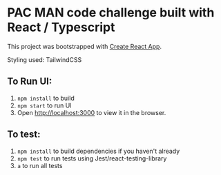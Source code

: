 # PAC MAN code challenge built with React / Typescript

This project was bootstrapped with [Create React App](https://github.com/facebook/create-react-app).

Styling used: TailwindCSS

## To Run UI:

1. `npm install` to build
2. `npm start` to run UI
3. Open [http://localhost:3000](http://localhost:3000) to view it in the browser.

## To test:

1. `npm install` to build dependencies if you haven't already
2. `npm test` to run tests using Jest/react-testing-library
3. `a` to run all tests
